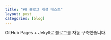 ```yaml
---
title: "#0 블로그 개설 테스트"
layout: post
categories: [blog]
---
```

GitHub Pages + Jekyll로 블로그를 자동 구축했습니다.
